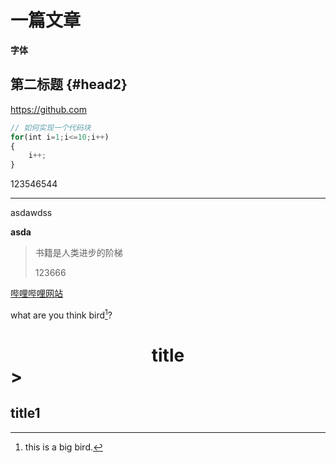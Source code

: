 # 一篇文章

**字体**

## 第二标题 {#head2}

 <https://github.com>

``` js
// 如何实现一个代码块
for(int i=1;i<=10;i++)
{
	i++;
}
```

123546544

-------

asdawdss

**asda**

> 书籍是人类进步的阶梯 
>
> 123666

[哔哩哔哩网站]([哔哩哔哩](https://www.bilibili.com/))



what are you think bird[^big]?



[^big]:this is a big bird.

#  <center> title</center>>

## title1



